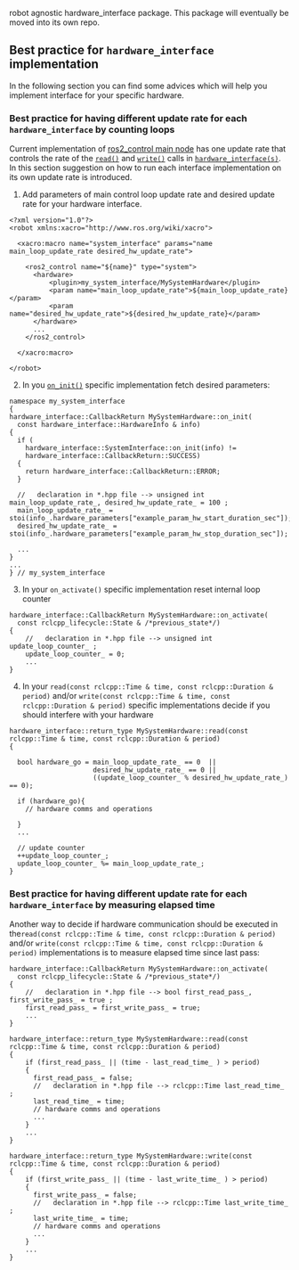 robot agnostic hardware_interface package.
This package will eventually be moved into its own repo.

## Best practice for `hardware_interface` implementation
In the following section you can find some advices which will help you implement interface
for your specific hardware.

### Best practice for having different update rate for each `hardware_interface` by counting loops
Current implementation of [ros2_control main node](https://github.com/ros-controls/ros2_control/blob/master/controller_manager/src/ros2_control_node.cpp)
has one update rate that controls the rate of the [`read()`](https://github.com/ros-controls/ros2_control/blob/fe462926416d527d1da163bc3eabd02ee1de9be9/hardware_interface/include/hardware_interface/system_interface.hpp#L169) and [`write()`](https://github.com/ros-controls/ros2_control/blob/fe462926416d527d1da163bc3eabd02ee1de9be9/hardware_interface/include/hardware_interface/system_interface.hpp#L178)
calls in [`hardware_interface(s)`](https://github.com/ros-controls/ros2_control/blob/master/hardware_interface/include/hardware_interface/system_interface.hpp).
In this section suggestion on how to run each interface implementation on its own update rate is introduced.

1. Add parameters of main control loop update rate and desired update rate for your hardware interface.
```
<?xml version="1.0"?>
<robot xmlns:xacro="http://www.ros.org/wiki/xacro">

  <xacro:macro name="system_interface" params="name main_loop_update_rate desired_hw_update_rate">

    <ros2_control name="${name}" type="system">
      <hardware>
          <plugin>my_system_interface/MySystemHardware</plugin>
          <param name="main_loop_update_rate">${main_loop_update_rate}</param>
          <param name="desired_hw_update_rate">${desired_hw_update_rate}</param>
      </hardware>
      ...
    </ros2_control>

  </xacro:macro>

</robot>
```

2. In you [`on_init()`](https://github.com/ros-controls/ros2_control/blob/fe462926416d527d1da163bc3eabd02ee1de9be9/hardware_interface/include/hardware_interface/system_interface.hpp#L94) specific implementation fetch desired parameters:
```
namespace my_system_interface
{
hardware_interface::CallbackReturn MySystemHardware::on_init(
  const hardware_interface::HardwareInfo & info)
{
  if (
    hardware_interface::SystemInterface::on_init(info) !=
    hardware_interface::CallbackReturn::SUCCESS)
  {
    return hardware_interface::CallbackReturn::ERROR;
  }

  //   declaration in *.hpp file --> unsigned int main_loop_update_rate_, desired_hw_update_rate_ = 100 ;
  main_loop_update_rate_ = stoi(info_.hardware_parameters["example_param_hw_start_duration_sec"]);
  desired_hw_update_rate_ = stoi(info_.hardware_parameters["example_param_hw_stop_duration_sec"]);

  ...
}
...
} // my_system_interface
```

3. In your `on_activate()` specific implementation reset internal loop counter
```
hardware_interface::CallbackReturn MySystemHardware::on_activate(
  const rclcpp_lifecycle::State & /*previous_state*/)
{
    //   declaration in *.hpp file --> unsigned int update_loop_counter_ ;
    update_loop_counter_ = 0;
    ...
}
```

4. In your `read(const rclcpp::Time & time, const rclcpp::Duration & period)` and/or
   `write(const rclcpp::Time & time, const rclcpp::Duration & period)`
   specific implementations decide if you should interfere with your hardware
```
hardware_interface::return_type MySystemHardware::read(const rclcpp::Time & time, const rclcpp::Duration & period)
{

  bool hardware_go = main_loop_update_rate_ == 0  ||
                     desired_hw_update_rate_ == 0 ||
                     ((update_loop_counter_ % desired_hw_update_rate_) == 0);

  if (hardware_go){
    // hardware comms and operations

  }
  ...

  // update counter
  ++update_loop_counter_;
  update_loop_counter_ %= main_loop_update_rate_;
}
```

### Best practice for having different update rate for each `hardware_interface` by measuring elapsed time
Another way to decide if hardware communication should be executed in the`read(const rclcpp::Time & time, const rclcpp::Duration & period)` and/or
`write(const rclcpp::Time & time, const rclcpp::Duration & period)` implementations is to measure elapsed time since last pass:

```
hardware_interface::CallbackReturn MySystemHardware::on_activate(
  const rclcpp_lifecycle::State & /*previous_state*/)
{
    //   declaration in *.hpp file --> bool first_read_pass_, first_write_pass_ = true ;
    first_read_pass_ = first_write_pass_ = true;
    ...
}

hardware_interface::return_type MySystemHardware::read(const rclcpp::Time & time, const rclcpp::Duration & period)
{
    if (first_read_pass_ || (time - last_read_time_ ) > period)
    {
      first_read_pass_ = false;
      //   declaration in *.hpp file --> rclcpp::Time last_read_time_ ;
      last_read_time_ = time;
      // hardware comms and operations
      ...
    }
    ...
}

hardware_interface::return_type MySystemHardware::write(const rclcpp::Time & time, const rclcpp::Duration & period)
{
    if (first_write_pass_ || (time - last_write_time_ ) > period)
    {
      first_write_pass_ = false;
      //   declaration in *.hpp file --> rclcpp::Time last_write_time_ ;
      last_write_time_ = time;
      // hardware comms and operations
      ...
    }
    ...
}
```
